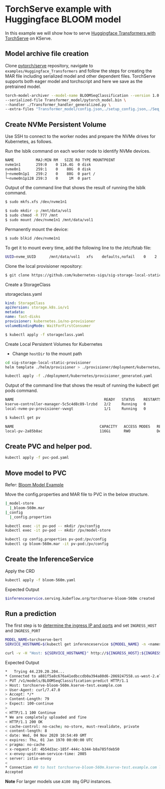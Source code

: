 # TorchServe example with Huggingface BLOOM model
In this example we will show how to serve [Huggingface Transformers with TorchServe](https://github.com/pytorch/serve/tree/master/examples/Huggingface_Transformers)
on KServe.

## Model archive file creation

Clone [pytorch/serve](https://github.com/pytorch/serve) repository,
navigate to `examples/Huggingface_Transformers` and follow the steps for creating the MAR file including serialized model and other dependent files.
TorchServe supports both eager model and torchscript and here we save as the pretrained model. 
 
```bash
torch-model-archiver --model-name BLOOMSeqClassification --version 1.0 \
--serialized-file Transformer_model/pytorch_model.bin \
--handler ./Transformer_handler_generalized.py \
--extra-files "Transformer_model/config.json,./setup_config.json,./Seq_classification_artifacts/index_to_name.json"
```
## Create NVMe Persistent Volume

Use SSH to connect to the worker nodes and prepare the NVMe drives for Kubernetes, as follows.

Run the lsblk command on each worker node to identify NVMe devices. 

```bash
NAME          MAJ:MIN RM   SIZE RO TYPE MOUNTPOINT
nvme1n1       259:0    0 116.4G  0 disk 
nvme0n1       259:1    0    80G  0 disk 
├─nvme0n1p1   259:2    0    80G  0 part /
└─nvme0n1p128 259:3    0     1M  0 part 
```

Output of the command line that shows the result of running the lsblk command.


```bash
$ sudo mkfs.xfs /dev/nvme1n1
```

```bash
$ sudo mkdir -p /mnt/data/vol1
$ sudo chmod -R 777 /mnt     
$ sudo mount /dev/nvme1n1 /mnt/data/vol1
```

Permanently mount the device:

```bash
$ sudo blkid /dev/nvme1n1
```

To get it to mount every time, add the following line to the /etc/fstab file:

```bash
UUID=nvme_UUID      /mnt/data/vol1   xfs    defaults,nofail    0    2
```

Clone the local provisioner repository:

```bash
$ git clone https://github.com/kubernetes-sigs/sig-storage-local-static-provisioner.git
```

Create a StorageClass 

storageclass.yaml
```yaml
kind: StorageClass
apiVersion: storage.k8s.io/v1
metadata:
name: fast-disks
provisioner: kubernetes.io/no-provisioner
volumeBindingMode: WaitForFirstConsumer
```

```bash
$ kubectl apply -f storageclass.yaml
```

Create Local Persistent Volumes for Kubernetes

- Change `hostDir` to the mount path

```bash
cd sig-storage-local-static-provisioner
helm template ./helm/provisioner > ./provisioner/deployment/kubernetes/provisioner_generated.yaml

kubectl apply -f ./deployment/kubernetes/provisioner_generated.yaml
```

Output of the command line that shows the result of running the kubectl get pods command.

```bash
NAME                                         READY   STATUS    RESTARTS   AGE
kserve-controller-manager-5c5c4d8c89-lrzbd   2/2     Running   0          4d2h
local-nvme-pv-provisioner-vwxgt              1/1     Running   0          16m
```

```bash
$ kubectl get pv

NAME                                       CAPACITY   ACCESS MODES   RECLAIM POLICY   STATUS      CLAIM                     STORAGECLASS   REASON   AGE
local-pv-2a85b8ac                          116Gi      RWO            Delete           Bound       kserve-test/model-cache   fast-disks              4d3h
```
## Create PVC and helper pod.

```bash
kubectl apply -f pvc-pod.yaml
```

## Move model to PVC

Refer: [Bloom Model Example](https://github.com/pytorch/serve/tree/master/examples/Huggingface_Largemodels)

Move the config.properties and MAR file to PVC in the below structure.

```bash
|_model-store
  |_bloom-560m.mar
|_config
  |_config.properties
```

```bash
kubectl exec -it pv-pod -- mkdir /pv/config
kubectl exec -it pv-pod -- mkdir /pv/model-store

kubectl cp config.properties pv-pod:/pv/config
kubectl cp bloom-560m.mar -it pv-pod:/pv/config
```

## Create the InferenceService

Apply the CRD

```bash
kubectl apply -f bloom-560m.yaml
```

Expected Output

```bash
$inferenceservice.serving.kubeflow.org/torchserve-bloom-560m created
```

## Run a prediction

The first step is to [determine the ingress IP and ports](../../../../../README.md#determine-the-ingress-ip-and-ports) and set `INGRESS_HOST` and `INGRESS_PORT`

```bash
MODEL_NAME=torchserve-bert
SERVICE_HOSTNAME=$(kubectl get inferenceservice ${MODEL_NAME} -n <namespace> -o jsonpath='{.status.url}' | cut -d "/" -f 3)

curl -v -H "Host: ${SERVICE_HOSTNAME}" http://${INGRESS_HOST}:${INGRESS_PORT}/v1/models/BLOOMSeqClassification:predict -d ./sample_text.txt
```

Expected Output

```bash
*   Trying 44.239.20.204...
* Connected to a881f5a8c676a41edbccdb0a394a80d6-2069247558.us-west-2.elb.amazonaws.com (44.239.20.204) port 80 (#0)
> PUT /v1/models/BLOOMSeqClassification:predict HTTP/1.1
> Host: torchserve-bloom-560m.kserve-test.example.com
> User-Agent: curl/7.47.0
> Accept: */*
> Content-Length: 79
> Expect: 100-continue
>
< HTTP/1.1 100 Continue
* We are completely uploaded and fine
< HTTP/1.1 200 OK
< cache-control: no-cache; no-store, must-revalidate, private
< content-length: 8
< date: Wed, 04 Nov 2020 10:54:49 GMT
< expires: Thu, 01 Jan 1970 00:00:00 UTC
< pragma: no-cache
< x-request-id: 4b54d3ac-185f-444c-b344-b8a785fdeb50
< x-envoy-upstream-service-time: 2085
< server: istio-envoy
<
* Connection #0 to host torchserve-bloom-560m.kserve-test.example.com left intact
Accepted
```

**__Note__** For larger models use `A100 80g` GPU instances. 